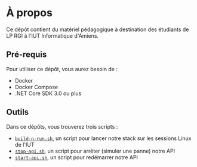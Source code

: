 À propos
========

Ce dépôt contient du matériel pédagogique à destination des étudiants de LP RGI à l'IUT Informatique d'Amiens.

Pré-requis
----------

Pour utiliser ce dépôt, vous aurez besoin de :

- Docker
- Docker Compose
- .NET Core SDK 3.0 ou plus

Outils
------

Dans ce dépôts, vous trouverez trois scripts :

- [`build-n-run.sh`](./build-n-run.sh), un script pour lancer notre stack sur les sessions Linux de l'IUT
- [`stop-api.sh`](./stop-api.sh), un script pour arrêter (simuler une panne) notre API
- [`start-api.sh`](./start-api.sh), un script pour redémarrer notre API
